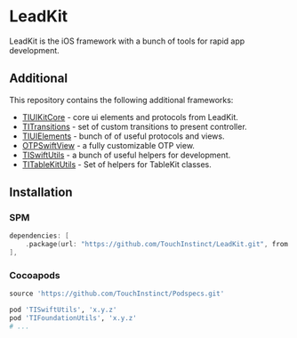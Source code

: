# LeadKit
LeadKit is the iOS framework with a bunch of tools for rapid app development.  

## Additional
This repository contains the following additional frameworks:
- [TIUIKitCore](TIUIKitCore) - core ui elements and protocols from LeadKit.
- [TITransitions](TITransitions) - set of custom transitions to present controller.
- [TIUIElements](TIUIElements) - bunch of of useful protocols and views.
- [OTPSwiftView](OTPSwiftView) - a fully customizable OTP view.
- [TISwiftUtils](TISwiftUtils) - a bunch of useful helpers for development.
- [TITableKitUtils](TITableKitUtils) - Set of helpers for TableKit classes.


## Installation

### SPM

```swift
dependencies: [
    .package(url: "https://github.com/TouchInstinct/LeadKit.git", from: "x.y.z"),
],
```

### Cocoapods

```ruby
source 'https://github.com/TouchInstinct/Podspecs.git'

pod 'TISwiftUtils', 'x.y.z'
pod 'TIFoundationUtils', 'x.y.z'
# ...
```
